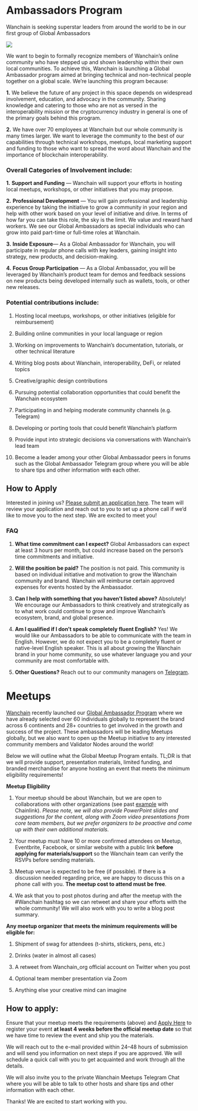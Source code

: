# Ambassadors Program

Wanchain is seeking superstar leaders from around the world to be in our first group of Global Ambassadors

![](https://cdn-images-1.medium.com/max/2934/1*O9V9ahu6h3X4MtaSxHZY6A.png)

We want to begin to formally recognize members of Wanchain’s online community who have stepped up and shown leadership within their own local communities. To achieve this, Wanchain is launching a Global Ambassador program aimed at bringing technical and non-technical people together on a global scale. We’re launching this program because:

**1.** We believe the future of any project in this space depends on widespread involvement, education, and advocacy in the community. Sharing knowledge and catering to those who are not as versed in the interoperability mission or the cryptocurrency industry in general is one of the primary goals behind this program.

**2.** We have over 70 employees at Wanchain but our whole community is many times larger. We want to leverage the community to the best of our capabilities through technical workshops, meetups, local marketing support and funding to those who want to spread the word about Wanchain and the importance of blockchain interoperability.

### Overall Categories of Involvement include:

**1.** **Support and Funding** — Wanchain will support your efforts in hosting local meetups, workshops, or other initiatives that you may propose.

**2.** **Professional Development** — You will gain professional and leadership experience by taking the initiative to grow a community in your region and help with other work based on your level of initiative and drive. In terms of how far you can take this role, the sky is the limit. We value and reward hard workers. We see our Global Ambassadors as special individuals who can grow into paid part-time or full-time roles at Wanchain.

**3.** **Inside Exposure**— As a Global Ambassador for Wanchain, you will participate in regular phone calls with key leaders, gaining insight into strategy, new products, and decision-making.

**4.** **Focus Group Participation** — As a Global Ambassador, you will be leveraged by Wanchain’s product team for demos and feedback sessions on new products being developed internally such as wallets, tools, or other new releases.

### Potential contributions include:

1. Hosting local meetups, workshops, or other initiatives (eligible for reimbursement)

1. Building online communities in your local language or region

1. Working on improvements to Wanchain’s documentation, tutorials, or other technical literature

1. Writing blog posts about Wanchain, interoperability, DeFi, or related topics

1. Creative/graphic design contributions

1. Pursuing potential collaboration opportunities that could benefit the Wanchain ecosystem

1. Participating in and helping moderate community channels (e.g. Telegram)

1. Developing or porting tools that could benefit Wanchain’s platform

1. Provide input into strategic decisions via conversations with Wanchain’s lead team

1. Become a leader among your other Global Ambassador peers in forums such as the Global Ambassador Telegram group where you will be able to share tips and other information with each other.

## How to Apply

Interested in joining us? [Please submit an application here](https://forms.office.com/Pages/ResponsePage.aspx?id=VPnN3XSIEEqLYwFUDjqIlhDN00eQ8opLu9Rbjur15g5UMDlNWVdBTzJGNEU0OExaT0dFTklGMVlXNS4u). The team will review your application and reach out to you to set up a phone call if we’d like to move you to the next step. We are excited to meet you!

### FAQ

1. **What time commitment can I expect?** Global Ambassadors can expect at least 3 hours per month, but could increase based on the person’s time commitments and initiative.

1. **Will the position be paid?** The position is not paid. This community is based on individual initiative and motivation to grow the Wanchain community and brand. Wanchain will reimburse certain approved expenses for events hosted by the Ambassador.

1. **Can I help with something that you haven’t listed above?** Absolutely! We encourage our Ambassadors to think creatively and strategically as to what work could continue to grow and improve Wanchain’s ecosystem, brand, and global presence.

1. **Am I qualified if I don’t speak completely fluent English?** Yes! We would like our Ambassadors to be able to communicate with the team in English. However, we do not expect you to be a completely fluent or native-level English speaker. This is all about growing the Wanchain brand in your home community, so use whatever language you and your community are most comfortable with.

1. **Other Questions?** Reach out to our community managers on [Telegram](https://t.me/WanchainCHAT?source=post_page---------------------------).


# Meetups

[Wanchain](http://www.wanchain.org) recently launched our [Global Ambassador Program](community/ambassadors) where we have already selected over 60 individuals globally to represent the brand across 6 continents and 28+ countries to get involved in the growth and success of the project. These ambassadors will be leading Meetups globally, but we also want to open up the Meetup initiative to any interested community members and Validator Nodes around the world!

Below we will outline what the Global Meetup Program entails. TL;DR is that we will provide support, presentation materials, limited funding, and branded merchandise for anyone hosting an event that meets the minimum eligibility requirements!

**Meetup Eligibility**

1. Your meetup should be about Wanchain, but we are open to collaborations with other organizations (see past [example](https://www.meetup.com/Chainlink-New-York/events/260856712/) with Chainlink). *Please note, we will also provide PowerPoint slides and suggestions for the content, along with Zoom video presentations from core team members, but we prefer organizers to be proactive and come up with their own additional materials.*

1. Your meetup must have 10 or more confirmed attendees on Meetup, Eventbrite, Facebook, or similar website with a public link **before applying for materials/support** so the Wanchain team can verify the RSVPs before sending materials.

1. Meetup venue is expected to be free (if possible). If there is a discussion needed regarding price, we are happy to discuss this on a phone call with you. **The meetup cost to attend must be free**.

1. We ask that you to post photos during and after the meetup with the #Wanchain hashtag so we can retweet and share your efforts with the whole community! We will also work with you to write a blog post summary.

**Any meetup organizer that meets the minimum requirements will be eligible for:**

1. Shipment of swag for attendees (t-shirts, stickers, pens, etc.)

2. Drinks (water in almost all cases)

3. A retweet from Wanchain_org official account on Twitter when you post

4. Optional team member presentation via Zoom

5. Anything else your creative mind can imagine

## How to apply:

Ensure that your meetup meets the requirements (above) and [Apply Here](https://forms.office.com/Pages/ResponsePage.aspx?id=VPnN3XSIEEqLYwFUDjqIlhDN00eQ8opLu9Rbjur15g5UMjVGVzdZOUlLNjNJUkdKQU1QNjBVUFdFSy4u) to register your event **at least 4 weeks before the official meetup date** so that we have time to review the event and ship you the materials.

We will reach out to the e-mail provided within 24–48 hours of submission and will send you information on next steps if you are approved. We will schedule a quick call with you to get acquainted and work through all the details.

We will also invite you to the private Wanchain Meetups Telegram Chat where you will be able to talk to other hosts and share tips and other information with each other.

Thanks! We are excited to start working with you.




